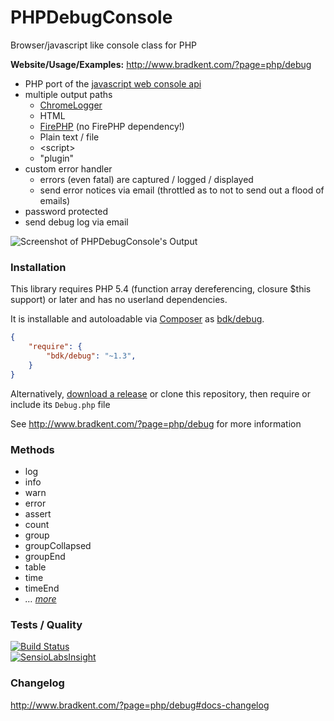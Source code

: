 PHP&#xfeff;Debug&#xfeff;Console
===============

Browser/javascript like console class for PHP

**Website/Usage/Examples:** http://www.bradkent.com/?page=php/debug

* PHP port of the [javascript web console api](https://developer.mozilla.org/en-US/docs/Web/API/console)
* multiple output paths
    * [ChromeLogger](https://craig.is/writing/chrome-logger/techspecs)
    * HTML
    * [FirePHP](http://www.firephp.org/)  (no FirePHP dependency!)
    * Plain text / file
    * &lt;script&gt;
    * "plugin"
* custom error handler
	* errors (even fatal) are captured / logged / displayed
	* send error notices via email (throttled as to not to send out a flood of emails)
* password protected
* send debug log via email

![Screenshot of PHPDebugConsole's Output](http://www.bradkent.com/images/bradkent.com/php/screenshot_1.4.png)

### Installation
This library requires PHP 5.4 (function array dereferencing, closure $this support) or later and has no userland dependencies.

It is installable and autoloadable via [Composer](https://getcomposer.org/) as [bdk/debug](https://packagist.org/packages/bdk/debug).

```json
{
    "require": {
        "bdk/debug": "~1.3",
    }
}
```
Alternatively, [download a release](https://github.com/bkdotcom/debug/releases) or clone this repository, then require or include its `Debug.php` file

See http://www.bradkent.com/?page=php/debug for more information

### Methods

* log
* info
* warn
* error
* assert
* count
* group
* groupCollapsed
* groupEnd
* table
* time
* timeEnd
* *&hellip; [more](http://www.bradkent.com/?page=php/debug#docs-methods)*

### Tests / Quality
[![Build Status](https://travis-ci.org/bkdotcom/PHPDebugConsole.svg?branch=master)](https://travis-ci.org/bkdotcom/PHPDebugConsole)  
[![SensioLabsInsight](https://insight.sensiolabs.com/projects/789295b4-6040-4367-8fd5-b04a6f0d7a0c/mini.png)](https://insight.sensiolabs.com/projects/789295b4-6040-4367-8fd5-b04a6f0d7a0c)

### Changelog
http://www.bradkent.com/?page=php/debug#docs-changelog
